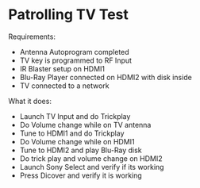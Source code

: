 # Patrolling TV Test

Requirements:
* Antenna Autoprogram completed
* TV key is programmed to RF Input
* IR Blaster setup on HDMI1
* Blu-Ray Player connected on HDMI2 with disk inside
* TV connected to a network

What it does:
* Launch TV Input and do Trickplay
* Do Volume change while on TV antenna
* Tune to HDMI1 and do Trickplay
* Do Volume change while on HDMI1
* Tune to HDMI2 and play Blu-Ray disk
* Do trick play and volume change on HDMI2
* Launch Sony Select and verify if its working
* Press Dicover and verify it is working